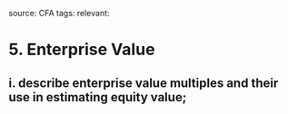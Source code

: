 source: CFA
tags: 
relevant: 

# 5. Enterprise Value

## i. describe enterprise value multiples and their use in estimating equity value;

